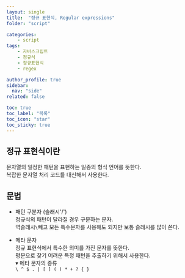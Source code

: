 ```yaml
---
layout: single
title:  "정규 표현식, Regular expressions"
folder: "script"

categories:
    - script
tags:
    - 자바스크립트
    - 정규식
    - 정규표현식
    - regex

author_profile: true
sidebar:
  nav: "side"
related: false

toc: true
toc_label: "목록"
toc_icon: "star"
toc_sticky: true
---
```


## 정규 표현식이란  
문자열의 일정한 패턴을 표현하는 일종의 형식 언어를 뜻한다.  
복잡한 문자열 처리 코드를 대신해서 사용한다.  

## 문법  
- 패턴 구분자 (슬래시'/')  
정규식의 패턴이 달라질 경우 구분하는 문자.  
역슬래시`\`빼고 모든 특수문자를 사용해도 되지만 보통 슬래시를 많이 쓴다.  

- 메타 문자  
정규 표현식에서 특수한 의미를 가진 문자를 뜻한다.  
평문으로 찾기 어려운 특정 패턴을 추출하기 위해서 사용한다.  
▾ 메타 문자의 종류  
`\ ^ $ . | [ ] ( ) * + ? { }`  

